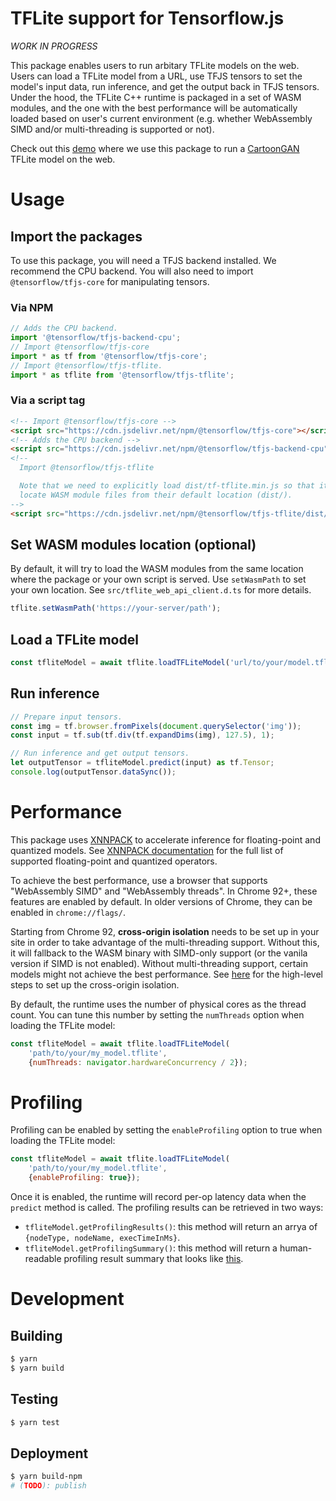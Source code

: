 # TFLite support for Tensorflow.js

_WORK IN PROGRESS_

This package enables users to run arbitary TFLite models on the web. Users can
load a TFLite model from a URL, use TFJS tensors to set the model's input
data, run inference, and get the output back in TFJS tensors. Under the hood,
the TFLite C++ runtime is packaged in a set of WASM modules, and the one with
the best performance will be automatically loaded based on user's current
environment (e.g. whether WebAssembly SIMD and/or multi-threading is supported
or not).

Check out this [demo][demo] where we use this package to run a
[CartoonGAN][model] TFLite model on the web.

# Usage

## Import the packages

To use this package, you will need a TFJS backend installed. We recommend the
CPU backend. You will also need to import `@tensorflow/tfjs-core` for
manipulating tensors.

### Via NPM

```js
// Adds the CPU backend.
import '@tensorflow/tfjs-backend-cpu';
// Import @tensorflow/tfjs-core
import * as tf from '@tensorflow/tfjs-core';
// Import @tensorflow/tfjs-tflite.
import * as tflite from '@tensorflow/tfjs-tflite';
```

### Via a script tag

```html
<!-- Import @tensorflow/tfjs-core -->
<script src="https://cdn.jsdelivr.net/npm/@tensorflow/tfjs-core"></script>
<!-- Adds the CPU backend -->
<script src="https://cdn.jsdelivr.net/npm/@tensorflow/tfjs-backend-cpu"></script>
<!--
  Import @tensorflow/tfjs-tflite

  Note that we need to explicitly load dist/tf-tflite.min.js so that it can
  locate WASM module files from their default location (dist/).
-->
<script src="https://cdn.jsdelivr.net/npm/@tensorflow/tfjs-tflite/dist/tf-tflite.min.js"></script>
```

## Set WASM modules location (optional)

By default, it will try to load the WASM modules from the same location where
the package or your own script is served. Use `setWasmPath` to set your own
location. See `src/tflite_web_api_client.d.ts` for more details.


```js
tflite.setWasmPath('https://your-server/path');
```

## Load a TFLite model
```js
const tfliteModel = await tflite.loadTFLiteModel('url/to/your/model.tflite');
```

## Run inference
```js
// Prepare input tensors.
const img = tf.browser.fromPixels(document.querySelector('img'));
const input = tf.sub(tf.div(tf.expandDims(img), 127.5), 1);

// Run inference and get output tensors.
let outputTensor = tfliteModel.predict(input) as tf.Tensor;
console.log(outputTensor.dataSync());
```

# Performance

This package uses [XNNPACK][xnnpack] to accelerate inference for floating-point
and quantized models. See [XNNPACK documentation][xnnpack doc] for the full list
of supported floating-point and quantized operators.

To achieve the best performance, use a browser that supports
"WebAssembly SIMD" and "WebAssembly threads". In Chrome 92+, these features are
enabled by default. In older versions of Chrome, they can be enabled in
`chrome://flags/`.

Starting from Chrome 92, **cross-origin isolation** needs to be set up in your
site in order to take advantage of the multi-threading support. Without this, it
will fallback to the WASM binary with SIMD-only support (or the vanila version
if SIMD is not enabled). Without multi-threading support, certain models might
not achieve the best performance. See [here][cross origin setup steps] for the
high-level steps to set up the cross-origin isolation.

By default, the runtime uses the number of physical cores as the thread count.
You can tune this number by setting the `numThreads` option when loading the
TFLite model:

```js
const tfliteModel = await tflite.loadTFLiteModel(
    'path/to/your/my_model.tflite',
    {numThreads: navigator.hardwareConcurrency / 2});
```

# Profiling

Profiling can be enabled by setting the `enableProfiling` option to true when
loading the TFLite model:

```js
const tfliteModel = await tflite.loadTFLiteModel(
    'path/to/your/my_model.tflite',
    {enableProfiling: true});
```

Once it is enabled, the runtime will record per-op latency data when the
`predict` method is called. The profiling results can be retrieved in two ways:

- `tfliteModel.getProfilingResults()`: this method will return an arrya of
  `{nodeType, nodeName, execTimeInMs}`.
- `tfliteModel.getProfilingSummary()`: this method will return a human-readable
  profiling result summary that looks like [this][profiling summary].

# Development

## Building

```sh
$ yarn
$ yarn build
```

## Testing

```sh
$ yarn test
```

## Deployment
```sh
$ yarn build-npm
# (TODO): publish
```

[demo]: https://storage.googleapis.com/tfweb/demos/cartoonizer/index.html
[model]: https://blog.tensorflow.org/2020/09/how-to-create-cartoonizer-with-tf-lite.html
[xnnpack]: https://github.com/google/XNNPACK
[xnnpack doc]: https://github.com/tensorflow/tensorflow/blob/master/tensorflow/lite/delegates/xnnpack/README.md#limitations-and-supported-operators
[cross origin setup steps]: https://github.com/tensorflow/tfjs/tree/master/tfjs-backend-wasm#setting-up-cross-origin-isolation
[profiling summary]: https://github.com/tensorflow/tensorflow/blob/master/tensorflow/lite/tools/benchmark/README.md#profiling-model-operators
